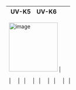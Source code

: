 
 UV-K5 | UV-K6   |  
-- | -- | --
  
<img width="133" alt="image" src="https://github.com/ludwich66/Quansheng_UV-K5_Firmware/assets/12202733/43221856-d215-400d-af2d-632bdb17d777">
|

   |  
  |   |  
  |   |  
  |   |  
  |   |  



